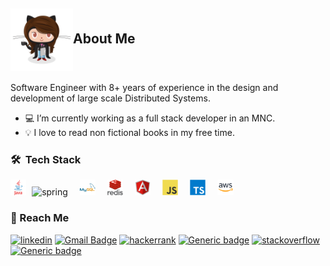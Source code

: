 ## <img src = "https://github.com/DeepaPrasanna/DeepaPrasanna/blob/master/images/femalecodertocat.png" width = "100" height = "100" align = "center">About Me  

Software Engineer with 8+ years of experience in the design and development of large scale Distributed Systems.

- 💻 I’m currently working as a full stack developer in an MNC.
- 💡 I love to read non fictional books in my free time.

### 🛠 &nbsp;Tech Stack

<p align="left">
<img width="5%" style="padding-right:5px" src="https://raw.githubusercontent.com/devicons/devicon/master/icons/java/java-original-wordmark.svg" alt="java"/>
<img width="5%" style="padding-right:15px" src="https://www.vectorlogo.zone/logos/springio/springio-icon.svg" alt="spring" width="7%"/>
<img width="5%" style="padding-right:15px" src="https://raw.githubusercontent.com/devicons/devicon/master/icons/mysql/mysql-original-wordmark.svg" alt="mysql"/>
<img width="5%" style="padding-right:15px" src="https://raw.githubusercontent.com/devicons/devicon/master/icons/redis/redis-original-wordmark.svg" alt="redis"/>
<img width="5%" style="padding-right:15px" src="https://raw.githubusercontent.com/devicons/devicon/master/icons/angularjs/angularjs-original.svg" alt="angular-js"/>
<img width="5%" style="padding-right:15px" src="https://raw.githubusercontent.com/devicons/devicon/master/icons/javascript/javascript-original.svg" alt="javascript"/>
<img width="5%" style="padding-right:15px" src="https://raw.githubusercontent.com/devicons/devicon/master/icons/typescript/typescript-original.svg" alt="typescript"/>
<img width="5%" style="padding-right:15px" src="https://raw.githubusercontent.com/github/explore/80688e429a7d4ef2fca1e82350fe8e3517d3494d/topics/aws/aws.png" alt="aws"/>
 
</p>

      


      
### 🔗 Reach Me

<p id="socialIcons" align="left">

[![linkedin](https://img.shields.io/badge/-LinkedIn-blue?style=flat-square&logo=linkedin)](https://linkedin.com/in/madhushree-kumari)
[![Gmail Badge](https://img.shields.io/badge/Gmail-red?style=flat-square&logo=Gmail&logoColor=white&link=mailto:madhu.runa18@gmail.com)](mailto:madhu.runa18@gmail.com)
[![hackerrank](https://img.shields.io/badge/-HackerRank-3a424f?style=flat-square&logo=hackerrank)](https://hackerrank.com/Madhu04835)
[![Generic badge](https://img.shields.io/badge/LeetCode-green.svg)](https://leetcode.com/Madhu04835/)
[![stackoverflow](https://img.shields.io/badge/-StackOverflow-FE7A16?style=flat-square&logo=stack-overflow&logoColor=white)](https://stackoverflow.com/users/3244039/madhu04835)
[![Generic badge](https://img.shields.io/badge/Goodreads-black.svg)](https://www.goodreads.com/user/show/108234599-madhu)
</p>


